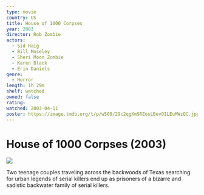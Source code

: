 ```yaml
---
type: movie
country: US
title: House of 1000 Corpses
year: 2003
director: Rob Zombie
actors:
  - Sid Haig
  - Bill Moseley
  - Sheri Moon Zombie
  - Karen Black
  - Erin Daniels
genre:
  - Horror
length: 1h 29m
shelf: watched
owned: false
rating:
watched: 2003-04-11
poster: https://image.tmdb.org/t/p/w500/29c2qgXmSREosLBevOILEuMWzQC.jpg
---
```


# House of 1000 Corpses (2003)

![](https://image.tmdb.org/t/p/w500/29c2qgXmSREosLBevOILEuMWzQC.jpg)

Two teenage couples traveling across the backwoods of Texas searching for urban legends of serial killers end up as prisoners of a bizarre and sadistic backwater family of serial killers.